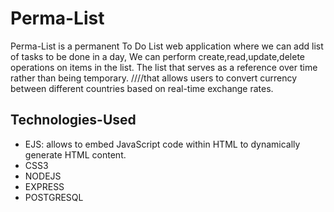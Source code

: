 # Perma-List
Perma-List is a permanent To Do List web application where we can add list of tasks to be done in a day, We can perform create,read,update,delete operations on items in the list. The list that serves as a reference over time rather than being temporary. ////that allows users to convert currency between different countries based on real-time exchange rates.

## Technologies-Used
- EJS: allows to embed JavaScript code within HTML to dynamically generate HTML content.
- CSS3
- NODEJS
- EXPRESS
- POSTGRESQL

